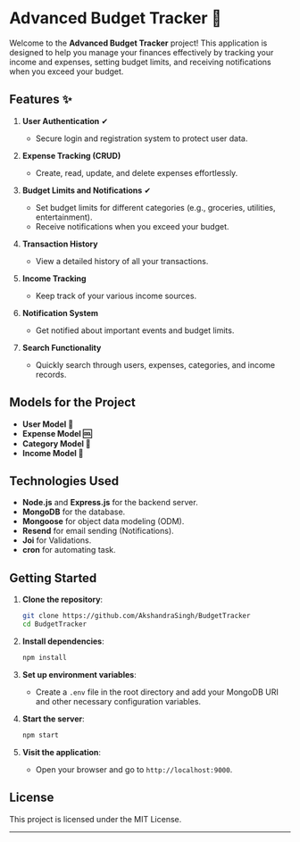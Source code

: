 # Advanced Budget Tracker 💸

Welcome to the **Advanced Budget Tracker** project! This application is designed to help you manage your finances effectively by tracking your income and expenses, setting budget limits, and receiving notifications when you exceed your budget.

## Features ✨

1. **User Authentication** ✔

   - Secure login and registration system to protect user data.

2. **Expense Tracking (CRUD)**

   - Create, read, update, and delete expenses effortlessly.

3. **Budget Limits and Notifications** ✔

   - Set budget limits for different categories (e.g., groceries, utilities, entertainment).
   - Receive notifications when you exceed your budget.

4. **Transaction History**

   - View a detailed history of all your transactions.

5. **Income Tracking**

   - Keep track of your various income sources.

6. **Notification System**

   - Get notified about important events and budget limits.

7. **Search Functionality**
   - Quickly search through users, expenses, categories, and income records.

## Models for the Project

- **User Model 🧠**
- **Expense Model 🆒**
- **Category Model 🦕**
- **Income Model 🎯**

## Technologies Used

- **Node.js** and **Express.js** for the backend server.
- **MongoDB** for the database.
- **Mongoose** for object data modeling (ODM).
- **Resend** for email sending (Notifications).
- **Joi** for Validations.
- **cron** for automating task.

## Getting Started

1. **Clone the repository**:

   ```bash
   git clone https://github.com/AkshandraSingh/BudgetTracker
   cd BudgetTracker
   ```

2. **Install dependencies**:

   ```bash
   npm install
   ```

3. **Set up environment variables**:

   - Create a `.env` file in the root directory and add your MongoDB URI and other necessary configuration variables.

4. **Start the server**:

   ```bash
   npm start
   ```

5. **Visit the application**:
   - Open your browser and go to `http://localhost:9000`.

## License

This project is licensed under the MIT License.

---
